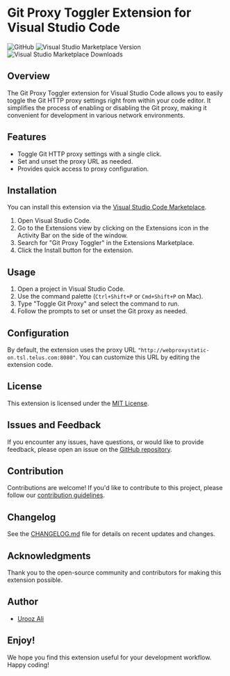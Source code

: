 # Git Proxy Toggler Extension for Visual Studio Code

![GitHub](https://img.shields.io/github/license/yourusername/your-extension-repo)
![Visual Studio Marketplace Version](https://img.shields.io/visual-studio-marketplace/v/yourusername/your-extension-name)
![Visual Studio Marketplace Downloads](https://img.shields.io/visual-studio-marketplace/d/yourusername/your-extension-name)

## Overview

The Git Proxy Toggler extension for Visual Studio Code allows you to easily toggle the Git HTTP proxy settings right from within your code editor. It simplifies the process of enabling or disabling the Git proxy, making it convenient for development in various network environments.

## Features

- Toggle Git HTTP proxy settings with a single click.
- Set and unset the proxy URL as needed.
- Provides quick access to proxy configuration.

## Installation

You can install this extension via the [Visual Studio Code Marketplace](https://marketplace.visualstudio.com/items?itemName=yourusername.your-extension-name).

1. Open Visual Studio Code.
2. Go to the Extensions view by clicking on the Extensions icon in the Activity Bar on the side of the window.
3. Search for "Git Proxy Toggler" in the Extensions Marketplace.
4. Click the Install button for the extension.

## Usage

1. Open a project in Visual Studio Code.
2. Use the command palette (`Ctrl+Shift+P` or `Cmd+Shift+P` on Mac).
3. Type "Toggle Git Proxy" and select the command to run.
4. Follow the prompts to set or unset the Git proxy as needed.

## Configuration

By default, the extension uses the proxy URL `"http://webproxystatic-on.tsl.telus.com:8080"`. You can customize this URL by editing the extension code.

## License

This extension is licensed under the [MIT License](LICENSE).

## Issues and Feedback

If you encounter any issues, have questions, or would like to provide feedback, please open an issue on the [GitHub repository](https://github.com/yourusername/your-extension-repo/issues).

## Contribution

Contributions are welcome! If you'd like to contribute to this project, please follow our [contribution guidelines](CONTRIBUTING.md).

## Changelog

See the [CHANGELOG.md](CHANGELOG.md) file for details on recent updates and changes.

## Acknowledgments

Thank you to the open-source community and contributors for making this extension possible.

## Author

- [Urooz Ali](https://github.com/uroozgeek)

## Enjoy!

We hope you find this extension useful for your development workflow. Happy coding!

